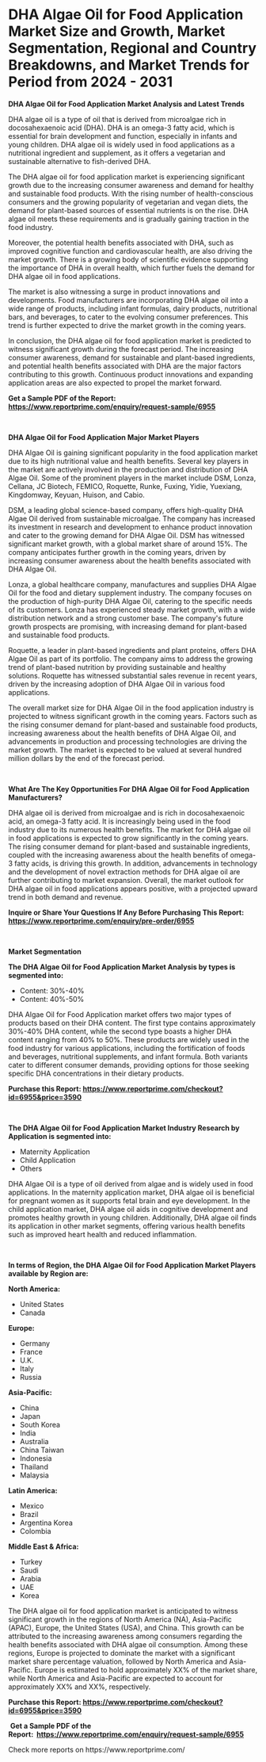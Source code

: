<p><h1>DHA Algae Oil for Food Application Market Size and Growth, Market Segmentation, Regional and Country Breakdowns, and Market Trends for Period from 2024 -  2031</h1></p><p><strong>DHA Algae Oil for Food Application Market Analysis and Latest Trends</strong></p>
<p><p>DHA algae oil is a type of oil that is derived from microalgae rich in docosahexaenoic acid (DHA). DHA is an omega-3 fatty acid, which is essential for brain development and function, especially in infants and young children. DHA algae oil is widely used in food applications as a nutritional ingredient and supplement, as it offers a vegetarian and sustainable alternative to fish-derived DHA.</p><p>The DHA algae oil for food application market is experiencing significant growth due to the increasing consumer awareness and demand for healthy and sustainable food products. With the rising number of health-conscious consumers and the growing popularity of vegetarian and vegan diets, the demand for plant-based sources of essential nutrients is on the rise. DHA algae oil meets these requirements and is gradually gaining traction in the food industry.</p><p>Moreover, the potential health benefits associated with DHA, such as improved cognitive function and cardiovascular health, are also driving the market growth. There is a growing body of scientific evidence supporting the importance of DHA in overall health, which further fuels the demand for DHA algae oil in food applications.</p><p>The market is also witnessing a surge in product innovations and developments. Food manufacturers are incorporating DHA algae oil into a wide range of products, including infant formulas, dairy products, nutritional bars, and beverages, to cater to the evolving consumer preferences. This trend is further expected to drive the market growth in the coming years.</p><p>In conclusion, the DHA algae oil for food application market is predicted to witness significant growth during the forecast period. The increasing consumer awareness, demand for sustainable and plant-based ingredients, and potential health benefits associated with DHA are the major factors contributing to this growth. Continuous product innovations and expanding application areas are also expected to propel the market forward.</p></p>
<p><strong>Get a Sample PDF of the Report:&nbsp; <a href="https://www.reportprime.com/enquiry/request-sample/6955">https://www.reportprime.com/enquiry/request-sample/6955</a></strong></p>
<p>&nbsp;</p>
<p><strong>DHA Algae Oil for Food Application Major Market Players</strong></p>
<p><p>DHA Algae Oil is gaining significant popularity in the food application market due to its high nutritional value and health benefits. Several key players in the market are actively involved in the production and distribution of DHA Algae Oil. Some of the prominent players in the market include DSM, Lonza, Cellana, JC Biotech, FEMICO, Roquette, Runke, Fuxing, Yidie, Yuexiang, Kingdomway, Keyuan, Huison, and Cabio.</p><p>DSM, a leading global science-based company, offers high-quality DHA Algae Oil derived from sustainable microalgae. The company has increased its investment in research and development to enhance product innovation and cater to the growing demand for DHA Algae Oil. DSM has witnessed significant market growth, with a global market share of around 15%. The company anticipates further growth in the coming years, driven by increasing consumer awareness about the health benefits associated with DHA Algae Oil.</p><p>Lonza, a global healthcare company, manufactures and supplies DHA Algae Oil for the food and dietary supplement industry. The company focuses on the production of high-purity DHA Algae Oil, catering to the specific needs of its customers. Lonza has experienced steady market growth, with a wide distribution network and a strong customer base. The company's future growth prospects are promising, with increasing demand for plant-based and sustainable food products.</p><p>Roquette, a leader in plant-based ingredients and plant proteins, offers DHA Algae Oil as part of its portfolio. The company aims to address the growing trend of plant-based nutrition by providing sustainable and healthy solutions. Roquette has witnessed substantial sales revenue in recent years, driven by the increasing adoption of DHA Algae Oil in various food applications.</p><p>The overall market size for DHA Algae Oil in the food application industry is projected to witness significant growth in the coming years. Factors such as the rising consumer demand for plant-based and sustainable food products, increasing awareness about the health benefits of DHA Algae Oil, and advancements in production and processing technologies are driving the market growth. The market is expected to be valued at several hundred million dollars by the end of the forecast period.</p></p>
<p>&nbsp;</p>
<p><strong>What Are The Key Opportunities For DHA Algae Oil for Food Application Manufacturers?</strong></p>
<p><p>DHA algae oil is derived from microalgae and is rich in docosahexaenoic acid, an omega-3 fatty acid. It is increasingly being used in the food industry due to its numerous health benefits. The market for DHA algae oil in food applications is expected to grow significantly in the coming years. The rising consumer demand for plant-based and sustainable ingredients, coupled with the increasing awareness about the health benefits of omega-3 fatty acids, is driving this growth. In addition, advancements in technology and the development of novel extraction methods for DHA algae oil are further contributing to market expansion. Overall, the market outlook for DHA algae oil in food applications appears positive, with a projected upward trend in both demand and revenue.</p></p>
<p><strong>Inquire or Share Your Questions If Any Before Purchasing This Report: <a href="https://www.reportprime.com/enquiry/pre-order/6955">https://www.reportprime.com/enquiry/pre-order/6955</a></strong></p>
<p>&nbsp;</p>
<p><strong>Market Segmentation</strong></p>
<p><strong>The DHA Algae Oil for Food Application Market Analysis by types is segmented into:</strong></p>
<p><ul><li>Content: 30%-40%</li><li>Content: 40%-50%</li></ul></p>
<p><p>DHA Algae Oil for Food Application market offers two major types of products based on their DHA content. The first type contains approximately 30%-40% DHA content, while the second type boasts a higher DHA content ranging from 40% to 50%. These products are widely used in the food industry for various applications, including the fortification of foods and beverages, nutritional supplements, and infant formula. Both variants cater to different consumer demands, providing options for those seeking specific DHA concentrations in their dietary products.</p></p>
<p><strong>Purchase this Report:&nbsp;<a href="https://www.reportprime.com/checkout?id=6955&price=3590">https://www.reportprime.com/checkout?id=6955&price=3590</a></strong></p>
<p>&nbsp;</p>
<p><strong>The DHA Algae Oil for Food Application Market Industry Research by Application is segmented into:</strong></p>
<p><ul><li>Maternity Application</li><li>Child Application</li><li>Others</li></ul></p>
<p><p>DHA Algae Oil is a type of oil derived from algae and is widely used in food applications. In the maternity application market, DHA algae oil is beneficial for pregnant women as it supports fetal brain and eye development. In the child application market, DHA algae oil aids in cognitive development and promotes healthy growth in young children. Additionally, DHA algae oil finds its application in other market segments, offering various health benefits such as improved heart health and reduced inflammation.</p></p>
<p>&nbsp;</p>
<p><strong>In terms of Region, the DHA Algae Oil for Food Application Market Players available by Region are:</strong></p>
<p>
    <p> <strong> North America: </strong>
        <ul>
            <li>United States</li>
            <li>Canada</li>
        </ul>
        </p> 
    <p> <strong> Europe: </strong>
        <ul>
            <li>Germany</li>
            <li>France</li>
            <li>U.K.</li>
            <li>Italy</li>
            <li>Russia</li>
        </ul>
        </p> 
    <p> <strong> Asia-Pacific: </strong>
        <ul>
            <li>China</li>
            <li>Japan</li>
            <li>South Korea</li>
            <li>India</li>
            <li>Australia</li>
            <li>China Taiwan</li>
            <li>Indonesia</li>
            <li>Thailand</li>
            <li>Malaysia</li>
        </ul>
        </p> 
    <p> <strong> Latin America: </strong>
        <ul>
            <li>Mexico</li>
            <li>Brazil</li>
            <li>Argentina Korea</li>
            <li>Colombia</li>
        </ul>
        </p> 
    <p> <strong> Middle East & Africa: </strong>
        <ul>
            <li>Turkey</li>
            <li>Saudi</li>
            <li>Arabia</li>
            <li>UAE</li>
            <li>Korea</li>
        </ul>
    </p>
    </p>
<p><p>The DHA algae oil for food application market is anticipated to witness significant growth in the regions of North America (NA), Asia-Pacific (APAC), Europe, the United States (USA), and China. This growth can be attributed to the increasing awareness among consumers regarding the health benefits associated with DHA algae oil consumption. Among these regions, Europe is projected to dominate the market with a significant market share percentage valuation, followed by North America and Asia-Pacific. Europe is estimated to hold approximately XX% of the market share, while North America and Asia-Pacific are expected to account for approximately XX% and XX%, respectively.</p></p>
<p><strong>Purchase this Report: <a href="https://www.reportprime.com/checkout?id=6955&price=3590">https://www.reportprime.com/checkout?id=6955&price=3590</a></strong></p>
<p>&nbsp;<strong>Get a Sample PDF of the Report:&nbsp;&nbsp;<a href="https://www.reportprime.com/enquiry/request-sample/6955">https://www.reportprime.com/enquiry/request-sample/6955</a></strong></p>
<p><strong></strong></p>
<p>Check more reports on https://www.reportprime.com/</p>
